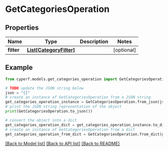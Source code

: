 # GetCategoriesOperation


## Properties

Name | Type | Description | Notes
------------ | ------------- | ------------- | -------------
**filter** | [**List[CategoryFilter]**](CategoryFilter.md) |  | [optional] 

## Example

```python
from cyperf.models.get_categories_operation import GetCategoriesOperation

# TODO update the JSON string below
json = "{}"
# create an instance of GetCategoriesOperation from a JSON string
get_categories_operation_instance = GetCategoriesOperation.from_json(json)
# print the JSON string representation of the object
print(GetCategoriesOperation.to_json())

# convert the object into a dict
get_categories_operation_dict = get_categories_operation_instance.to_dict()
# create an instance of GetCategoriesOperation from a dict
get_categories_operation_from_dict = GetCategoriesOperation.from_dict(get_categories_operation_dict)
```
[[Back to Model list]](../README.md#documentation-for-models) [[Back to API list]](../README.md#documentation-for-api-endpoints) [[Back to README]](../README.md)



